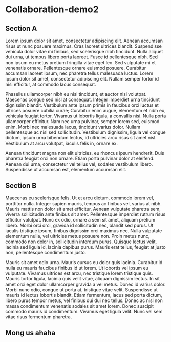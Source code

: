 # Collaboration-demo2

## Section A
Lorem ipsum dolor sit amet, consectetur adipiscing elit. Aenean accumsan risus ut nunc posuere maximus. Cras laoreet ultrices blandit. Suspendisse vehicula dolor vitae mi finibus, sed scelerisque nibh tincidunt. Nulla aliquet dui urna, ut tempus libero porta laoreet. Fusce id pellentesque nibh. Sed non ipsum eu metus pretium fringilla vitae eget leo. Sed vulputate mi et venenatis ornare. Pellentesque ornare euismod posuere. Curabitur accumsan laoreet ipsum, nec pharetra tellus malesuada luctus. Lorem ipsum dolor sit amet, consectetur adipiscing elit. Nullam semper tortor id nisi efficitur, at commodo lacus consequat.

Phasellus ullamcorper nibh eu nisi tincidunt, et auctor nisi volutpat. Maecenas congue sed nisl at consequat. Integer imperdiet urna tincidunt dignissim blandit. Vestibulum ante ipsum primis in faucibus orci luctus et ultrices posuere cubilia curae; Curabitur enim augue, elementum et nibh eu, vehicula feugiat tortor. Vivamus ut lobortis ligula, a convallis nisi. Nulla porta ullamcorper efficitur. Nam nec urna pulvinar, semper lorem sed, euismod enim. Morbi nec malesuada lacus, tincidunt varius dolor. Nullam pellentesque ac nisl sed sollicitudin. Vestibulum dignissim, ligula vel congue dictum, ipsum urna bibendum lectus, id ultricies arcu risus sit amet nisl. Vestibulum at arcu volutpat, iaculis felis in, ornare ex.

Aenean tincidunt magna non elit ultricies, eu rhoncus ipsum hendrerit. Duis pharetra feugiat orci non ornare. Etiam porta pulvinar dolor at eleifend. Aenean dui urna, consectetur vel tellus vel, sodales vestibulum libero. Suspendisse ut accumsan est, elementum accumsan elit. 


## Section B
Maecenas eu scelerisque felis. Ut et arcu dictum, commodo lorem vel, porttitor nulla. Integer sapien mauris, tempus ac finibus vel, varius at nibh. Mauris mattis non dolor sit amet efficitur. Aenean vulputate pharetra sem, viverra sollicitudin ante finibus sit amet. Pellentesque imperdiet rutrum risus efficitur volutpat. Nunc ex odio, ornare a sem sit amet, aliquam pretium libero. Morbi orci orci, gravida id sollicitudin nec, blandit sed purus. Ut iaculis tristique ipsum, finibus dignissim orci maximus nec. Nulla vulputate elementum nulla, vel ultricies metus posuere non. Proin metus nunc, commodo non dolor in, sollicitudin interdum purus. Quisque lectus velit, lacinia sed ligula id, lacinia dapibus purus. Mauris erat tellus, feugiat at justo non, pellentesque condimentum justo.

Mauris sit amet odio urna. Mauris cursus eu dolor quis lacinia. Curabitur id nulla eu mauris faucibus finibus id ut lorem. Ut lobortis vel ipsum eu vulputate. Vivamus ultrices est arcu, nec tristique lorem tristique quis. Mauris tortor ligula, lacinia quis velit vitae, aliquam dignissim lectus. In sit amet orci eget dolor ullamcorper gravida a vel metus. Donec id varius dolor. Morbi nunc odio, congue ut porta at, tristique vitae velit. Suspendisse ut mauris id lectus lobortis blandit. Etiam fermentum, lacus sed porta dictum, libero purus tempor metus, vel finibus dui dui nec tellus. Donec ac nisl non massa condimentum venenatis sodales sit amet lorem. Donec suscipit commodo mauris id condimentum. Vivamus eget ligula velit. Nunc vel sem vitae risus fermentum pharetra.

## Mong us ahaha